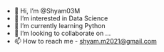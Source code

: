 - 👋 Hi, I’m @Shyam03M
- 👀 I’m interested in Data Science
- 🌱 I’m currently learning Python 
- 💞️ I’m looking to collaborate on ...
- 📫 How to reach me - shyam.m2021@gmail.com

<!---
Shyam03M/Shyam03M is a ✨ special ✨ repository because its `README.md` (this file) appears on your GitHub profile.
You can click the Preview link to take a look at your changes.
--->
